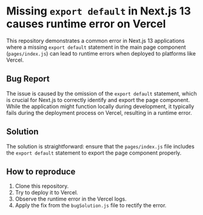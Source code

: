 # Missing `export default` in Next.js 13 causes runtime error on Vercel

This repository demonstrates a common error in Next.js 13 applications where a missing `export default` statement in the main page component (`pages/index.js`) can lead to runtime errors when deployed to platforms like Vercel.

## Bug Report

The issue is caused by the omission of the `export default` statement, which is crucial for Next.js to correctly identify and export the page component.  While the application might function locally during development, it typically fails during the deployment process on Vercel, resulting in a runtime error.

## Solution

The solution is straightforward: ensure that the `pages/index.js` file includes the `export default` statement to export the page component properly.

## How to reproduce

1. Clone this repository.
2. Try to deploy it to Vercel.
3. Observe the runtime error in the Vercel logs.
4. Apply the fix from the `bugSolution.js` file to rectify the error.